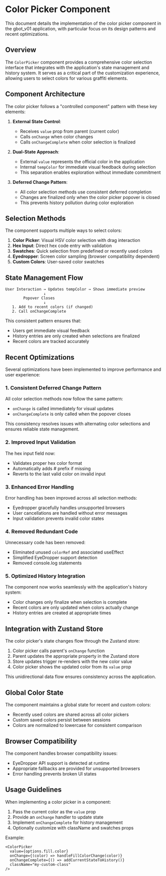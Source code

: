 # Color Picker Component

This document details the implementation of the color picker component in the gbot_v01 application, with particular focus on its design patterns and recent optimizations.

## Overview

The `ColorPicker` component provides a comprehensive color selection interface that integrates with the application's state management and history system. It serves as a critical part of the customization experience, allowing users to select colors for various graffiti elements.

## Component Architecture

The color picker follows a "controlled component" pattern with these key elements:

1. **External State Control**: 
   - Receives `value` prop from parent (current color)
   - Calls `onChange` when color changes
   - Calls `onChangeComplete` when color selection is finalized

2. **Dual-State Approach**:
   - External `value` represents the official color in the application
   - Internal `tempColor` for immediate visual feedback during selection
   - This separation enables exploration without immediate commitment

3. **Deferred Change Pattern**:
   - All color selection methods use consistent deferred completion
   - Changes are finalized only when the color picker popover is closed
   - This prevents history pollution during color exploration

## Selection Methods

The component supports multiple ways to select colors:

1. **Color Picker**: Visual HSV color selection with drag interaction
2. **Hex Input**: Direct hex code entry with validation
3. **Swatches**: Quick selection from predefined or recently used colors
4. **Eyedropper**: Screen color sampling (browser compatibility dependent)
5. **Custom Colors**: User-saved color swatches

## State Management Flow

```
User Interaction → Updates tempColor → Shows immediate preview
                 ↓
        Popover Closes
                 ↓
   1. Add to recent colors (if changed)
   2. Call onChangeComplete
```

This consistent pattern ensures that:
- Users get immediate visual feedback
- History entries are only created when selections are finalized
- Recent colors are tracked accurately

## Recent Optimizations

Several optimizations have been implemented to improve performance and user experience:

### 1. Consistent Deferred Change Pattern

All color selection methods now follow the same pattern:
- `onChange` is called immediately for visual updates
- `onChangeComplete` is only called when the popover closes

This consistency resolves issues with alternating color selections and ensures reliable state management.

### 2. Improved Input Validation

The hex input field now:
- Validates proper hex color format
- Automatically adds # prefix if missing
- Reverts to the last valid color on invalid input

### 3. Enhanced Error Handling

Error handling has been improved across all selection methods:
- Eyedropper gracefully handles unsupported browsers
- User cancellations are handled without error messages
- Input validation prevents invalid color states

### 4. Removed Redundant Code

Unnecessary code has been removed:
- Eliminated unused `colorRef` and associated useEffect
- Simplified EyeDropper support detection
- Removed console.log statements

### 5. Optimized History Integration

The component now works seamlessly with the application's history system:
- Color changes only finalize when selection is complete
- Recent colors are only updated when colors actually change
- History entries are created at appropriate times

## Integration with Zustand Store

The color picker's state changes flow through the Zustand store:

1. Color picker calls parent's `onChange` function
2. Parent updates the appropriate property in the Zustand store
3. Store updates trigger re-renders with the new color value
4. Color picker shows the updated color from its `value` prop

This unidirectional data flow ensures consistency across the application.

## Global Color State

The component maintains a global state for recent and custom colors:
- Recently used colors are shared across all color pickers
- Custom saved colors persist between sessions
- Colors are normalized to lowercase for consistent comparison

## Browser Compatibility

The component handles browser compatibility issues:
- EyeDropper API support is detected at runtime
- Appropriate fallbacks are provided for unsupported browsers
- Error handling prevents broken UI states

## Usage Guidelines

When implementing a color picker in a component:

1. Pass the current color as the `value` prop
2. Provide an `onChange` handler to update state
3. Implement `onChangeComplete` for history management
4. Optionally customize with className and swatches props

Example:
```tsx
<ColorPicker
  value={options.fill.color}
  onChange={(color) => handleFillColorChange(color)}
  onChangeComplete={() => addCurrentStateToHistory()}
  className="my-custom-class"
/>
``` 